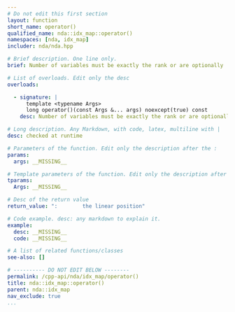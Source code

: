```yaml
---
# Do not edit this first section
layout: function
short_name: operator()
qualified_name: nda::idx_map::operator()
namespaces: [nda, idx_map]
includer: nda/nda.hpp

# Brief description. One line only.
brief: Number of variables must be exactly the rank or are optionally

# List of overloads. Edit only the desc
overloads:

  - signature: |
      template <typename Args>
      long operator()(const Args &... args) noexcept(true) const
    desc: Number of variables must be exactly the rank or are optionally

# Long description. Any Markdown, with code, latex, multiline with |
desc: checked at runtime

# Parameters of the function. Edit only the description after the :
params:
  args: __MISSING__

# Template parameters of the function. Edit only the description after the :
tparams:
  Args: __MISSING__

# Desc of the return value
return_value: ":        the linear position"

# Code example. desc: any markdown to explain it.
example:
  desc: __MISSING__
  code: __MISSING__

# A list of related functions/classes
see-also: []

# ---------- DO NOT EDIT BELOW --------
permalink: /cpp-api/nda/idx_map/operator()
title: nda::idx_map::operator()
parent: nda::idx_map
nav_exclude: true
...
```



